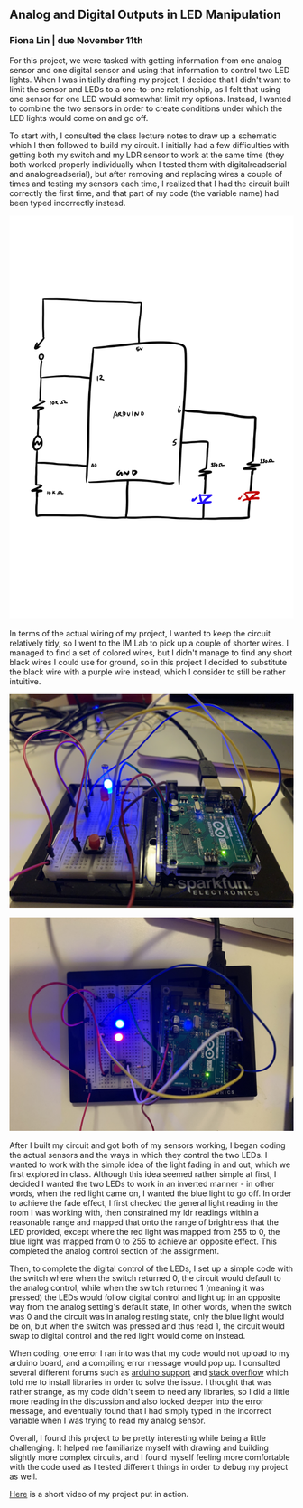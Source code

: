 ## Analog and Digital Outputs in LED Manipulation

### Fiona Lin | due November 11th

For this project, we were tasked with getting information from one analog sensor and one digital sensor and using that information to control two LED lights. When I was initially drafting my project, I decided that I didn't want to limit the sensor and LEDs to a one-to-one relationship, as I felt that using one sensor for one LED would somewhat limit my options. Instead, I wanted to combine the two sensors in order to create conditions under which the LED lights would come on and go off. 

To start with, I consulted the class lecture notes to draw up a schematic which I then followed to build my circuit. I initially had a few difficulties with getting both my switch and my LDR sensor to work at the same time (they both worked properly individually when I tested them with digitalreadserial and analogreadserial), but after removing and replacing wires a couple of times and testing my sensors each time, I realized that I had the circuit built correctly the first time, and that part of my code (the variable name) had been typed incorrectly instead. 

![](https://github.com/fionajlin/IntrotoIM/blob/main/Nov%2011%20Analog%20and%20Digital/media/nov11%20schematic.jpg)

In terms of the actual wiring of my project, I wanted to keep the circuit relatively tidy, so I went to the IM Lab to pick up a couple of shorter wires. I managed to find a set of colored wires, but I didn't manage to find any short black wires I could use for ground, so in this project I decided to substitute the black wire with a purple wire instead, which I consider to still be rather intuitive. 

![](https://github.com/fionajlin/IntrotoIM/blob/main/Nov%2011%20Analog%20and%20Digital/media/side_view.jpg)

![](https://github.com/fionajlin/IntrotoIM/blob/main/Nov%2011%20Analog%20and%20Digital/media/top_view.jpg)

After I built my circuit and got both of my sensors working, I began coding the actual sensors and the ways in which they control the two LEDs. I wanted to work with the simple idea of the light fading in and out, which we first explored in class. Although this idea seemed rather simple at first, I decided I wanted the two LEDs to work in an inverted manner - in other words, when the red light came on, I wanted the blue light to go off. In order to achieve the fade effect, I first checked the general light reading in the room I was working with, then constrained my ldr readings within a reasonable range and mapped that onto the range of brightness that the LED provided, except where the red light was mapped from 255 to 0, the blue light was mapped from 0 to 255 to achieve an opposite effect. This completed the analog control section of the assignment.

Then, to complete the digital control of the LEDs, I set up a simple code with the switch where when the switch returned 0, the circuit would default to the analog control, while when the switch returned 1 (meaning it was pressed) the LEDs would follow digital control and light up in an opposite way from the analog setting's default state, In other words, when the switch was 0 and the circuit was in analog resting state, only the blue light would be on, but when the switch was pressed and thus read 1, the circuit would swap to digital control and the red light would come on instead. 

When coding, one error I ran into was that my code would not upload to my arduino board, and a compiling error message would pop up. I consulted several different forums such as [arduino support](https://support.arduino.cc/hc/en-us/articles/360016955139-Error-exit-status-1) and [stack overflow](https://stackoverflow.com/questions/37361201/how-to-solve-error-compiling-an-arduino-sketch) which told me to install libraries in order to solve the issue. I thought that was rather strange, as my code didn't seem to need any libraries, so I did a little more reading in the discussion and also looked deeper into the error message, and eventually found that I had simply typed in the incorrect variable when I was trying to read my analog sensor. 

Overall, I found this project to be pretty interesting while being a little challenging. It helped me familiarize myself with drawing and building slightly more complex circuits, and I found myself feeling more comfortable with the code used as I tested different things in order to debug my project as well. 

[Here](https://github.com/fionajlin/IntrotoIM/blob/main/Nov%2011%20Analog%20and%20Digital/media/video.mov) is a short video of my project put in action. 
